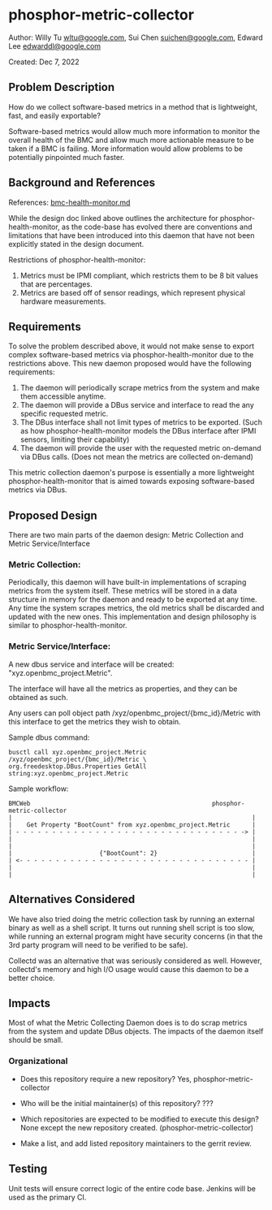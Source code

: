 
#  phosphor-metric-collector

Author: Willy Tu <wltu@google.com>, Sui Chen <suichen@google.com>, Edward Lee <edwarddl@google.com>

Created: Dec 7, 2022

##  Problem Description

How do we collect software-based metrics in a method that is lightweight, fast, and easily exportable?

Software-based metrics would allow much more information to monitor the overall health of the BMC and allow much more actionable measure to be taken if a BMC is failing. More information would allow problems to be potentially pinpointed much faster.

##  Background and References

References: [bmc-health-monitor.md](./bmc-health-monitor.md)

While the design doc linked above outlines the architecture for phosphor-health-monitor, as the code-base has evolved there are conventions and limitations that have been introduced into this daemon that have not been explicitly stated in the design document.

Restrictions of phosphor-health-monitor:
1. Metrics must be IPMI compliant, which restricts them to be 8 bit values that are percentages.
2. Metrics are based off of sensor readings, which represent physical hardware measurements.

##  Requirements

To solve the problem described above, it would not make sense to export complex software-based metrics via phosphor-health-monitor due to the restrictions above. This new daemon proposed would have the following requirements:

1. The daemon will periodically scrape metrics from the system and make them accessible anytime.
2. The daemon will provide a DBus service and interface to read the any specific requested metric.
3. The DBus interface shall not limit types of metrics to be exported. (Such as how phosphor-health-monitor models the DBus interface after IPMI sensors, limiting their capability)
4. The daemon will provide the user with the requested metric on-demand via DBus calls. (Does not mean the metrics are collected on-demand)

This metric collection daemon's purpose is essentially a more lightweight phosphor-health-monitor that is aimed towards exposing software-based metrics via DBus.

##  Proposed Design

There are two main parts of the daemon design: Metric Collection and Metric Service/Interface

### Metric Collection:
Periodically, this daemon will have built-in implementations of scraping metrics from the system itself. These metrics will be stored in a data structure in memory for the daemon and ready to be exported at any time. Any time the system scrapes metrics, the old metrics shall be discarded and updated with the new ones. This implementation and design philosophy is similar to phosphor-health-monitor.

### Metric Service/Interface:
A new dbus service and interface will be created: "xyz.openbmc_project.Metric".

The interface will have all the metrics as properties, and they can be obtained as such.

Any users can poll object path /xyz/openbmc_project/{bmc_id}/Metric with this interface to get the metrics they wish to obtain.

Sample dbus command:
```
busctl call xyz.openbmc_project.Metric  /xyz/openbmc_project/{bmc_id}/Metric \
org.freedesktop.DBus.Properties GetAll string:xyz.openbmc_project.Metric
```

Sample workflow:

```
BMCWeb                                                  phosphor-metric-collector
|                                                                  |
|    Get Property "BootCount" from xyz.openbmc_project.Metric      |
| - - - - - - - - - - - - - - - - - - - - - - - - - - - - - - - -> |
|                                                                  |
|                                                                  |
|                        {"BootCount": 2}                          |
| <- - - - - - - - - - - - - - - - - - - - - - - - - - - - - - - - |
|                                                                  |
|                                                                  |
```


##  Alternatives Considered

We have also tried doing the metric collection task by running an external binary as well as a shell script. It turns out running shell script is too slow, while running an external program might have security concerns (in that the 3rd party program will need to be verified to be safe).

Collectd was an alternative that was seriously considered as well. However, collectd's memory and high I/O usage would cause this daemon to be a better choice.

##  Impacts

Most of what the Metric Collecting Daemon does is to do scrap metrics from the system and update DBus objects. The impacts of the daemon itself should be small.

###  Organizational

- Does this repository require a new repository?
Yes, phosphor-metric-collector

- Who will be the initial maintainer(s) of this repository?
???

- Which repositories are expected to be modified to execute this design?
None except the new repository created. (phosphor-metric-collector)

- Make a list, and add listed repository maintainers to the gerrit review.

##  Testing

Unit tests will ensure correct logic of the entire code base. Jenkins will be used as the primary CI.